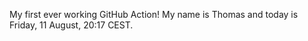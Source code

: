 My first ever working GitHub Action!
My name is Thomas and today is Friday, 11 August, 20:17 CEST. 
